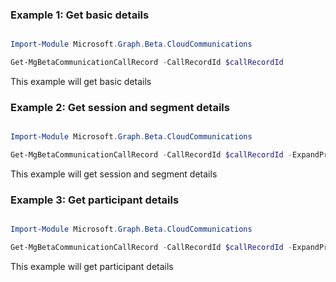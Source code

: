 ### Example 1: Get basic details

```powershell

Import-Module Microsoft.Graph.Beta.CloudCommunications

Get-MgBetaCommunicationCallRecord -CallRecordId $callRecordId

```
This example will get basic details

### Example 2: Get session and segment details

```powershell

Import-Module Microsoft.Graph.Beta.CloudCommunications

Get-MgBetaCommunicationCallRecord -CallRecordId $callRecordId -ExpandProperty "sessions(`$expand=segments)" 

```
This example will get session and segment details

### Example 3: Get participant details

```powershell

Import-Module Microsoft.Graph.Beta.CloudCommunications

Get-MgBetaCommunicationCallRecord -CallRecordId $callRecordId -ExpandProperty "participants_v2" 

```
This example will get participant details

